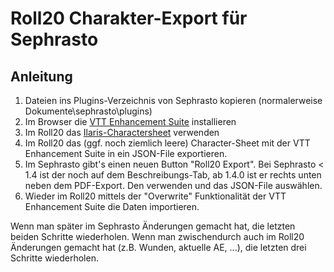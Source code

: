 # Roll20 Charakter-Export für Sephrasto

## Anleitung

1. Dateien ins Plugins-Verzeichnis von Sephrasto kopieren (normalerweise Dokumente\sephrasto\plugins)
2. Im Browser die [VTT Enhancement Suite](https://justas-d.github.io/roll20-enhancement-suite/) installieren
3. Im Roll20 das [Ilaris-Charactersheet](https://dsaforum.de/viewtopic.php?f=180&t=53410) verwenden
4. Im Roll20 das (ggf. noch ziemlich leere) Character-Sheet mit der VTT Enhancement Suite in ein JSON-File exportieren.
5. Im Sephrasto gibt's einen neuen Button "Roll20 Export". Bei Sephrasto < 1.4 ist der noch auf dem Beschreibungs-Tab, ab 1.4.0 ist er rechts unten neben dem PDF-Export. Den verwenden und das JSON-File auswählen.
6. Wieder im Roll20 mittels der "Overwrite" Funktionalität der VTT Enhancement Suite die Daten importieren.

Wenn man später im Sephrasto Änderungen gemacht hat, die letzten beiden Schritte wiederholen. Wenn man zwischendurch auch im Roll20 Änderungen gemacht hat (z.B. Wunden, aktuelle AE, ...), die letzten drei Schritte wiederholen.
